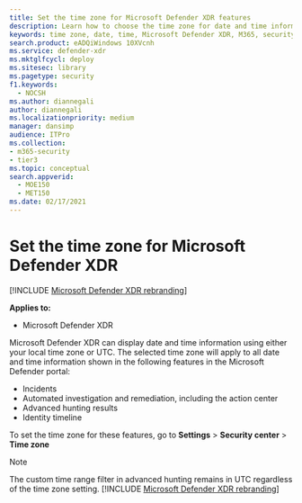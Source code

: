 ```yaml
---
title: Set the time zone for Microsoft Defender XDR features
description: Learn how to choose the time zone for date and time information associated with incidents, automated investigation and remediation, and advanced hunting
keywords: time zone, date, time, Microsoft Defender XDR, M365, security, incidents, automated investigation and response, AIR, advanced hunting
search.product: eADQiWindows 10XVcnh
ms.service: defender-xdr
ms.mktglfcycl: deploy
ms.sitesec: library
ms.pagetype: security
f1.keywords: 
  - NOCSH
ms.author: diannegali
author: diannegali
ms.localizationpriority: medium
manager: dansimp
audience: ITPro
ms.collection: 
- m365-security
- tier3
ms.topic: conceptual
search.appverid: 
  - MOE150
  - MET150
ms.date: 02/17/2021
---
```


# Set the time zone for Microsoft Defender XDR

[!INCLUDE [Microsoft Defender XDR rebranding](../includes/microsoft-defender.md)]


**Applies to:**
- Microsoft Defender XDR



Microsoft Defender XDR can display date and time information using either your local time zone or UTC. The selected time zone will apply to all date and time information shown in the following features in the Microsoft Defender portal:
- Incidents
- Automated investigation and remediation, including the action center
- Advanced hunting results
- Identity timeline

To set the time zone for these features, go to **Settings** > **Security center** > **Time zone**

> [!NOTE]
> The custom time range filter in advanced hunting remains in UTC regardless of the time zone setting. 
[!INCLUDE [Microsoft Defender XDR rebranding](../../includes/defender-m3d-techcommunity.md)]
